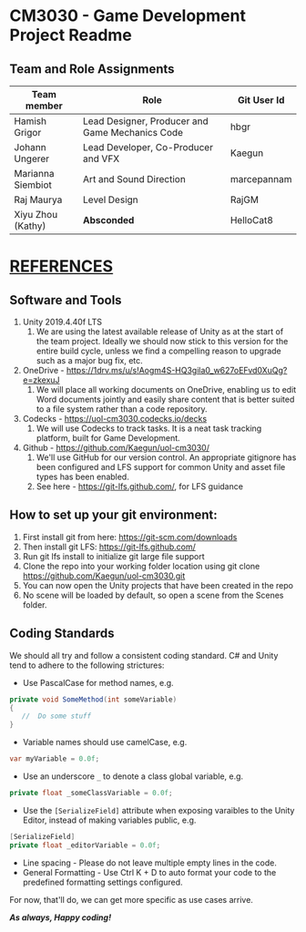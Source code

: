 # CM3030 - Game Development Project Readme

## Team and Role Assignments
| Team member | Role | Git User Id |
| ----------- | ---- | ----------- |
| Hamish Grigor | Lead Designer, Producer and Game Mechanics Code | hbgr |
| Johann Ungerer | Lead Developer, Co-Producer and VFX | Kaegun |
| Marianna Siembiot | Art and Sound Direction | marcepannam |
| Raj Maurya | Level Design | RajGM |
| Xiyu Zhou (Kathy) | **Absconded** | HelloCat8 |

# [REFERENCES](REFERENCES.md)

## Software and Tools
1. Unity 2019.4.40f LTS
   1. We are using the latest available release of Unity as at the start of the team project. Ideally we should now stick to this version for the entire build cycle, unless we find a compelling reason to upgrade such as a major bug fix, etc.
1. OneDrive - https://1drv.ms/u/s!Aogm4S-HQ3gila0_w627oEFvd0XuQg?e=zkexuJ
   1. We will place all working documents on OneDrive, enabling us to edit Word documents jointly and easily share content that is better suited to a file system rather than a code repository.
1. Codecks - https://uol-cm3030.codecks.io/decks
   1. We will use Codecks to track tasks. It is a neat task tracking platform, built for Game Development.
1. Github - https://github.com/Kaegun/uol-cm3030/
   1. We'll use GitHub for our version control. An appropriate gitignore has been configured and LFS support for common Unity and asset file types has been enabled.
   1. See here - https://git-lfs.github.com/, for LFS guidance

## How to set up your git environment:
1. First install git from here: https://git-scm.com/downloads
1. Then install git LFS: https://git-lfs.github.com/
1. Run git lfs install to initialize git large file support
1. Clone the repo into your working folder location using git clone https://github.com/Kaegun/uol-cm3030.git
1. You can now open the Unity projects that have been created in the repo
1. No scene will be loaded by default, so open a scene from the Scenes folder.

## Coding Standards
We should all try and follow a consistent coding standard. C# and Unity tend to adhere to the following strictures:
* Use PascalCase for method names, e.g.
```cs
private void SomeMethod(int someVariable)
{
   //  Do some stuff
}
```
* Variable names should use camelCase, e.g.
```cs
var myVariable = 0.0f;
```
* Use an underscore `_` to denote a class global variable, e.g.
```cs
private float _someClassVariable = 0.0f;
```
* Use the `[SerializeField]` attribute when exposing varaibles to the Unity Editor, instead of making variables public, e.g.
```cs
[SerializeField]
private float _editorVariable = 0.0f;
```
* Line spacing - Please do not leave multiple empty lines in the code.
* General Formatting - Use Ctrl K + D to auto format your code to the predefined formatting settings configured.

For now, that'll do, we can get more specific as use cases arrive.

***As always, Happy coding!***